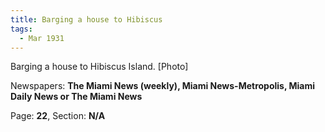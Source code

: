 ```yaml
---  
title: Barging a house to Hibiscus  
tags:  
  - Mar 1931  
---  
```

  
Barging a house to Hibiscus Island. [Photo]  
  
Newspapers: **The Miami News (weekly), Miami News-Metropolis, Miami Daily News or The Miami News**  
  
Page: **22**, Section: **N/A** 

